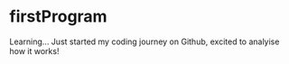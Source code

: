 # firstProgram
Learning...
Just started my coding journey on Github, excited to analyise how it works!
